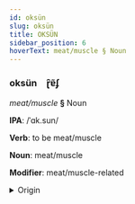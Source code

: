 ```yaml
---
id: oksün
slug: oksün
title: OKSÜN
sidebar_position: 6
hoverText: meat/muscle § Noun
---
```


### oksün&emsp;<span kind="abugida">ɽ̑ɐ̃ʄ</span>

*meat/muscle* **§** Noun

**IPA**: /ˈɑk.sun/

**Verb**: to be meat/muscle

**Noun**: meat/muscle

**Modifier**: meat/muscle-related

<details>
    <summary>Origin</summary>
    Kabyle aksum /ˈaksum/<br/>
    <em>Afroasiatic Language Family</em>
</details>